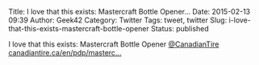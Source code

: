 Title: I love that this exists: Mastercraft Bottle Opener...
Date: 2015-02-13 09:39
Author: Geek42
Category: Twitter
Tags: tweet, twitter
Slug: i-love-that-this-exists-mastercraft-bottle-opener
Status: published

I love that this exists: Mastercraft Bottle Opener
[@CanadianTire](http://twitter.com/CanadianTire)
[canadiantire.ca/en/pdp/masterc…](http://www.canadiantire.ca/en/pdp/mastercraft-bottle-opener-0573423p.html)
